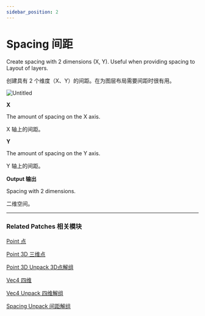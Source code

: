 ```yaml
---
sidebar_position: 2
---
```


# Spacing 间距

Create spacing with 2 dimensions (X, Y). Useful when providing spacing to Layout of layers.

创建具有 2 个维度（X、Y）的间距。在为图层布局需要间距时很有用。

![Untitled](https://s3.us-west-2.amazonaws.com/secure.notion-static.com/10295074-a071-447b-beb7-2638465872ff/Untitled.png?X-Amz-Algorithm=AWS4-HMAC-SHA256&X-Amz-Content-Sha256=UNSIGNED-PAYLOAD&X-Amz-Credential=AKIAT73L2G45EIPT3X45%2F20220602%2Fus-west-2%2Fs3%2Faws4_request&X-Amz-Date=20220602T182147Z&X-Amz-Expires=86400&X-Amz-Signature=8aa632a775c56b3a959608cee06954660b3d3c85d663399b6bb48692ffe108ae&X-Amz-SignedHeaders=host&response-content-disposition=filename%20%3D%22Untitled.png%22&x-id=GetObject)

**X**

The amount of spacing on the X axis.

X 轴上的间距。

**Y**

The amount of spacing on the Y axis.

Y 轴上的间距。

**Output 输出**

Spacing with 2 dimensions.

二维空间。

------

### Related Patches 相关模块

[Point 点](https://www.notion.so/Point-d0bcf4a54de44976b38131205fb968bf)

[Point 3D 三维点](https://www.notion.so/Point-3D-6d2c3b3df3f74659ae0d647876ce3aa9)

[Point 3D Unpack 3D点解组](https://www.notion.so/Point-3D-Unpack-3D-20f89c51a8fd4116b9f4f00a2ea3b24a)

[Vec4 四维](https://www.notion.so/Vec4-4e9adec7fabb49509840ad10622d2f5c)

[Vec4 Unpack 四维解组](https://www.notion.so/Vec4-Unpack-5410d06c670c4883bdc2a3530bb7e3f8)

[Spacing Unpack 间距解组](https://www.notion.so/Spacing-Unpack-46de92a5ca6e46efba3795a7ff3ff7f9)
